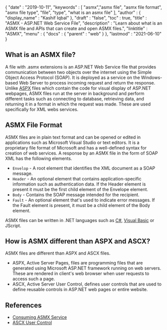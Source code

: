 {
  "date" : "2019-10-11",
  "keywords" : [ "asmx","asmx file", "asmx file format", "asmx file type", "file", "type", "what is an asmx file" ],
  "author" : {
    "display_name" : "Kashif Iqbal"
  },
  "draft" : "false",
  "toc" : true,
  "title" : "ASMX - ASP.NET Web Service File",
  "description" : "Learn about what is an ASMX file and APIs that can create and open ASMX files.",
  "linktitle" : "ASMX",
  "menu" : {
    "docs" : {
      "parent" : "web"
    }
  },
  "lastmod" : "2021-06-10"
}

## What is an ASMX file?

A file with .asmx extensions is an ASP.NET Web Service file that provides communication between two objects over the internet using the Simple Object Access Protocol (SOAP). It is deployed as a service on the Windows-based Web Server to process incoming request and return the response. Unlike [ASPX](/web/aspx/) files which contain the code for visual display of ASP.NET webpages, ASMX files run at the server in background and perform different tasks such as connecting to database, retrieving data, and returning it in a format in which the request was made. These are used specifically for XML webs services.

## ASMX File Format

ASMX files are in plain text format and can be opened or edited in applications such as Microsoft Visual Studio or text editors. It is a proprietary file format of Microsoft and has a well-defined syntax for creation of web services. A response by an ASMX file in the form of SOAP XML has the following elements.

 * `Envelop` - A root element that identifies the XML document as a SOAP message.
 * `Header` - An optional element that contains application-specific information such as authentication data. If the Header element is present it must be the first child element of the Envelope element.
 * `Body` - Contains the SOAP message intended for the recipient.
 * `Fault` - An optional element that's used to indicate error messages. If the Fault element is present, it must be a child element of the Body element.

ASMX files can be written in .NET languages such as [C#](/programming/cs/), [Visual Basic](/programming/vb/) or JScript.

## How is ASMX different than ASPX and ASCX?

ASMX files are different than ASPX and ASCX files.

 * ASPX, Active Server Pages, files are programming files that are generated using Microsoft ASP.NET framework running on web servers. These are rendered in client's web browser when user requests to access such a page.
 * ASCX, Active Server User Control, defines user controls that are used to define reusable controls in ASP.NET web pages or entire website.

## References

 * [Consuming ASMX Service](https://docs.microsoft.com/en-us/xamarin/xamarin-forms/data-cloud/web-services/asmx)
 * [ASCX User Control](https://beansoftware.com/ASP.NET-Tutorials/User-Control.aspx)
